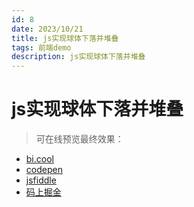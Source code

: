 ```yaml
---
id: 8
date: 2023/10/21
title: js实现球体下落并堆叠
tags: 前端demo
description: js实现球体下落并堆叠
---
```


# js实现球体下落并堆叠

> 可在线预览最终效果：

-   [bi.cool](https://bi.cool/bi/ZvxIvW1)
-   [codepen](https://codepen.io/cosy247/pen/RwvBJGK)
-   [jsfiddle](https://jsfiddle.net/cosy247/e5mt7god/2/)
-   [码上掘金](https://code.juejin.cn/pen/7306315168643743795)
